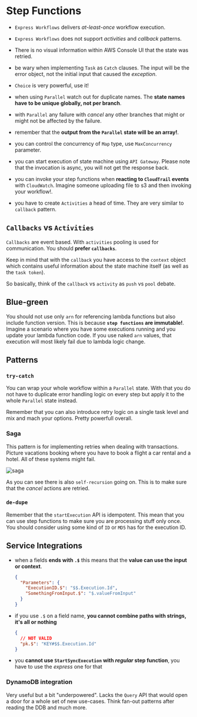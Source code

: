# Step Functions

- `Express Workflows` delivers _at-least-once_ workflow execution.

* `Express Workflows` does not support _activities_ and _callback_ patterns.

- There is no visual information within AWS Console UI that the state was retried.

* be wary when implementing `Task` as `Catch` clauses. The input will be the error object, not the initial input that caused the _exception_.

- `Choice` is very powerful, use it!

* when using `Parallel` watch out for duplicate names. The **state names have to be unique globally, not per branch**.

- with `Parallel` any failure with _cancel_ any other branches that might or might not be affected by the failure.

* remember that the **output from the `Parallel` state will be an array!**.

- you can control the concurrency of `Map` type, use `MaxConcurrency` parameter.

* you can start execution of state machine using `API Gateway`. Please note that the invocation is async, you will not get the response back.

- you can invoke your step functions when **reacting to `CloudTrail` events** with `CloudWatch`. Imagine someone uploading file to s3 and then invoking your workflow!.

* you have to create `Activities` a head of time. They are very similar to `callback` pattern.

## `Callbacks` vs `Activities`

`Callbacks` are event based. With `activities` pooling is used for communication. You should **prefer `callbacks`**.

Keep in mind that with the `callback` you have access to the `context` object which contains useful information about the state machine itself (as well as the `task token`).

So basically, think of the `callback` vs `activity` as `push` vs `pool` debate.

## Blue-green

You should not use only `arn` for referencing lambda functions but also include function version. This is because **`step functions` are immutable!**.
Imagine a scenario where you have some executions running and you update your lambda function code. If you use naked `arn` values, that execution will most likely fail due to lambda logic change.

## Patterns

### `try-catch`

You can wrap your whole workflow within a `Parallel` state. With that you do not have to duplicate error handling logic on every step but apply it to the whole `Parallel` state instead.

Remember that you can also introduce retry logic on a single task level and mix and mach your options. Pretty powerfull overall.

### Saga

This pattern is for implementing retries when dealing with transactions. Picture vacations booking where you have to book a flight a car rental and a hotel. All of these systems might fail.

![saga](./assets/saga.png)

As you can see there is also `self-recursion` going on. This is to make sure that the _cancel_ actions are retried.

### `de-dupe`

Remember that the `startExecution` API is idempotent. This mean that you can use step functions to make sure you are processing stuff only once.
You should consider using some kind of `ID` or `MD5` has for the execution ID.

## Service Integrations

- when a fields **ends with `.$`** this means that the **value can use the input or context**.

  ```json
  {
    "Parameters": {
      "ExecutionID.$": "$$.Execution.Id",
      "SomethingFromInput.$": "$.valueFromInput"
    }
  }
  ```

- if you use `.$` on a field name, **you cannot combine paths with strings, it's all or nothing**

  ```json
  {
    // NOT VALID
    "pk.$": "KEY#$$.Execution.Id"
  }
  ```

- you **cannot use `StartSyncExecution` with _regular_ step function**, you have to use the _express_ one for that

### DynamoDB integration

Very useful but a bit "underpowered". Lacks the `Query` API that would open a door for a whole set of new use-cases.
Think fan-out patterns after reading the DDB and much more.
